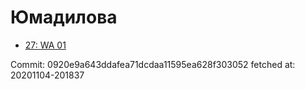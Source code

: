 # Юмадилова
- [27: WA 01](27.md)

Commit: 0920e9a643ddafea71dcdaa11595ea628f303052
 fetched at: 20201104-201837
